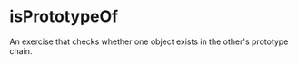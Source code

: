 isPrototypeOf
=============

An exercise that checks whether one object exists in the other's prototype chain.
